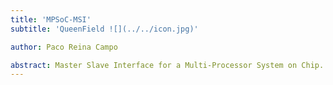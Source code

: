 ```yaml
---
title: 'MPSoC-MSI'
subtitle: 'QueenField ![](../../icon.jpg)'

author: Paco Reina Campo

abstract: Master Slave Interface for a Multi-Processor System on Chip.
---
```

